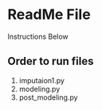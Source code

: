 <h1>ReadMe File</h1>
<p>Instructions Below</p>

<h2>Order to run files</h2>

<ol>
    <li>
        imputaion1.py
    </li>
    <li>
        modeling.py
    </li>
    <li>
        post_modeling.py
    </li>
</ol>
